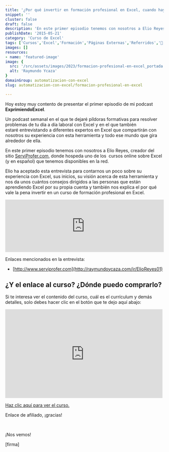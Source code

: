 ```yaml
---
title: '¿Por qué invertir en formación profesional en Excel, cuando hay tantos blogs que tratan sobre el tema y gratis? Con Elio Reyes'
snippet: ''
cluster: false
draft: false 
description: 'En este primer episodio tenemos con nosotros a Elio Reyes, quien nos cuenta el por qué es conveniente invertir en formación profesional en Excel.'
publishDate: '2015-05-21'
category: 'Curso de Excel'
tags: ['Cursos','Excel','Formación','Páginas Externas','Referridos','🤖 Automatización con Excel']
images: []
resources: 
- name: 'featured-image'
image: {
  src: '/src/assets/images/2023/formacion-profesional-en-excel_portada.png',
  alt: 'Raymundo Ycaza'
}
domainGroup: automatizacion-con-excel
slug: automatizacion-con-excel/formacion-profesional-en-excel

---
```


Hoy estoy muy contento de presentar el primer episodio de mi podcast **ExprimiendoExcel**.

Un podcast semanal en el que te dejaré píldoras formativas para resolver problemas de tu día a día laboral con Excel y en el que también estaré entrevistando a diferentes expertos en Excel que compartirán con nosotros su experiencia con esta herramienta y todo ese mundo que gira alrededor de ella.

En este primer episodio tenemos con nosotros a Elio Reyes, creador del sitio [ServiProfer.com](http://bit.ly/1HvhBoy), donde hospeda uno de los  cursos online sobre Excel (y en español) que tenemos disponibles en la red.

Elio ha aceptado esta entrevista para contarnos un poco sobre su experiencia con Excel, sus inicios, su visión acerca de esta herramienta y nos da unos cuántos consejos dirigidos a las personas que están aprendiendo Excel por su propia cuenta y también nos explica el por qué vale la pena invertir en un curso de formación profesional en Excel.

<iframe src="https://w.soundcloud.com/player/?url=https%3A//api.soundcloud.com/tracks/206509638&amp;color=ff5500&amp;auto_play=true&amp;hide_related=false&amp;show_comments=true&amp;show_user=true&amp;show_reposts=false" width="100%" height="166" frameborder="no" scrolling="no"></iframe>

Enlaces mencionados en la entrevista:

- [http://www.serviprofer.com](http://raymundoycaza.com/ir/ElioReyes01)

## ¿Y el enlace al curso? ¿Dónde puedo comprarlo?

Si te interesa ver el contenido del curso, cuál es el currículum y demás detalles, solo debes hacer clic en el botón que te dejo aquí abajo:

<iframe src="https://player.vimeo.com/video/129063866" width="500" height="281" frameborder="0" webkitallowfullscreen mozallowfullscreen="" allowfullscreen=""></iframe>

[Haz clic aquí para ver el curso.](http://raymundoycaza.com/ir/ElioReyes01 "Comprar el curso")

Enlace de afiliado, ¡gracias!

 

¡Nos vemos!

\[firma\]

